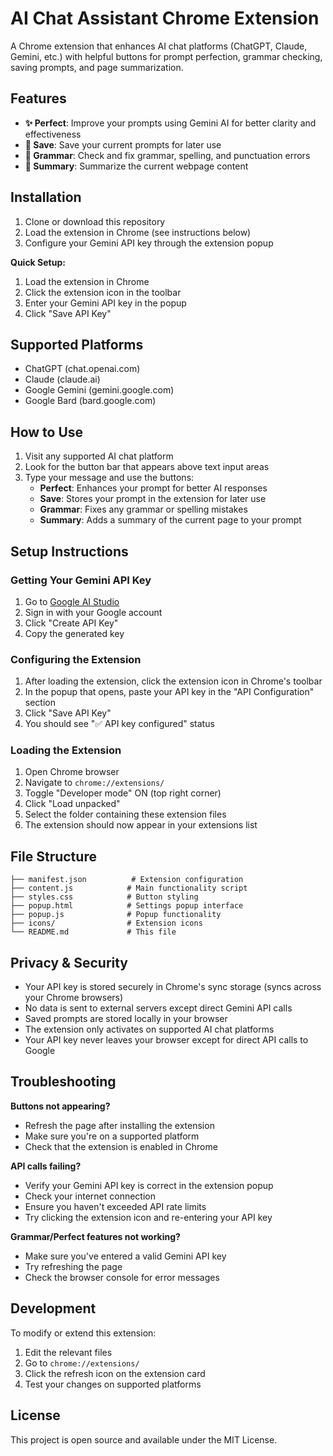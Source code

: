# AI Chat Assistant Chrome Extension

A Chrome extension that enhances AI chat platforms (ChatGPT, Claude, Gemini, etc.) with helpful buttons for prompt perfection, grammar checking, saving prompts, and page summarization.

## Features

- **✨ Perfect**: Improve your prompts using Gemini AI for better clarity and effectiveness
- **💾 Save**: Save your current prompts for later use
- **📝 Grammar**: Check and fix grammar, spelling, and punctuation errors
- **📄 Summary**: Summarize the current webpage content

## Installation

1. Clone or download this repository
2. Load the extension in Chrome (see instructions below)
3. Configure your Gemini API key through the extension popup

**Quick Setup:**
1. Load the extension in Chrome
2. Click the extension icon in the toolbar
3. Enter your Gemini API key in the popup
4. Click "Save API Key"

## Supported Platforms

- ChatGPT (chat.openai.com)
- Claude (claude.ai)
- Google Gemini (gemini.google.com)
- Google Bard (bard.google.com)

## How to Use

1. Visit any supported AI chat platform
2. Look for the button bar that appears above text input areas
3. Type your message and use the buttons:
   - **Perfect**: Enhances your prompt for better AI responses
   - **Save**: Stores your prompt in the extension for later use
   - **Grammar**: Fixes any grammar or spelling mistakes
   - **Summary**: Adds a summary of the current page to your prompt

## Setup Instructions

### Getting Your Gemini API Key

1. Go to [Google AI Studio](https://makersuite.google.com/app/apikey)
2. Sign in with your Google account
3. Click "Create API Key"
4. Copy the generated key

### Configuring the Extension

1. After loading the extension, click the extension icon in Chrome's toolbar
2. In the popup that opens, paste your API key in the "API Configuration" section
3. Click "Save API Key"
4. You should see "✅ API key configured" status

### Loading the Extension

1. Open Chrome browser
2. Navigate to `chrome://extensions/`
3. Toggle "Developer mode" ON (top right corner)
4. Click "Load unpacked"
5. Select the folder containing these extension files
6. The extension should now appear in your extensions list

## File Structure

```
├── manifest.json          # Extension configuration
├── content.js            # Main functionality script
├── styles.css            # Button styling
├── popup.html            # Settings popup interface
├── popup.js              # Popup functionality
├── icons/                # Extension icons
└── README.md             # This file
```

## Privacy & Security

- Your API key is stored securely in Chrome's sync storage (syncs across your Chrome browsers)
- No data is sent to external servers except direct Gemini API calls
- Saved prompts are stored locally in your browser
- The extension only activates on supported AI chat platforms
- Your API key never leaves your browser except for direct API calls to Google

## Troubleshooting

**Buttons not appearing?**
- Refresh the page after installing the extension
- Make sure you're on a supported platform
- Check that the extension is enabled in Chrome

**API calls failing?**
- Verify your Gemini API key is correct in the extension popup
- Check your internet connection
- Ensure you haven't exceeded API rate limits
- Try clicking the extension icon and re-entering your API key

**Grammar/Perfect features not working?**
- Make sure you've entered a valid Gemini API key
- Try refreshing the page
- Check the browser console for error messages

## Development

To modify or extend this extension:

1. Edit the relevant files
2. Go to `chrome://extensions/`
3. Click the refresh icon on the extension card
4. Test your changes on supported platforms

## License

This project is open source and available under the MIT License.